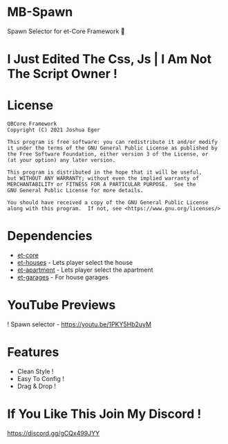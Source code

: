 # MB-Spawn
Spawn Selector for et-Core Framework :eagle:

# I Just Edited The Css, Js | I Am Not The Script Owner !

# License

    QBCore Framework
    Copyright (C) 2021 Joshua Eger

    This program is free software: you can redistribute it and/or modify
    it under the terms of the GNU General Public License as published by
    the Free Software Foundation, either version 3 of the License, or
    (at your option) any later version.

    This program is distributed in the hope that it will be useful,
    but WITHOUT ANY WARRANTY; without even the implied warranty of
    MERCHANTABILITY or FITNESS FOR A PARTICULAR PURPOSE.  See the
    GNU General Public License for more details.

    You should have received a copy of the GNU General Public License
    along with this program.  If not, see <https://www.gnu.org/licenses/>


# Dependencies
- [et-core](https://github.com/qbcore-framework/et-core)
- [et-houses](https://github.com/qbcore-framework/et-houses) - Lets player select the house
- [et-apartment](https://github.com/qbcore-framework/et-apartment) - Lets player select the apartment
- [et-garages](https://github.com/qbcore-framework/et-garages) - For house garages

# YouTube Previews
! Spawn selector - https://youtu.be/1PKY5Hb2uyM

# Features
- Clean Style !
- Easy To Config !
- Drag & Drop !

# If You Like This Join My Discord !
https://discord.gg/gCQx499JYY
